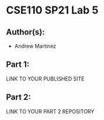# CSE110 SP21 Lab 5

## Author(s):
- Andrew Martinez

## Part 1:

LINK TO YOUR PUBLISHED SITE

## Part 2:

LINK TO YOUR PART 2 REPOSITORY